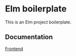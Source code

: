 Elm boilerplate
===============

This is an Elm project boilerplate.

Documentation
-------------

[Frontend](https://github.com/elaye/elm-boilerplate/tree/master/frontend)
